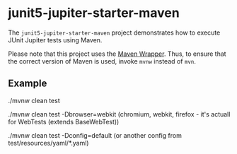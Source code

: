 # junit5-jupiter-starter-maven

The `junit5-jupiter-starter-maven` project demonstrates how to execute JUnit Jupiter
tests using Maven.

Please note that this project uses the [Maven Wrapper](https://github.com/apache/maven-wrapper).
Thus, to ensure that the correct version of Maven is used, invoke `mvnw` instead of `mvn`.

## Example

./mvnw clean test

./mvnw clean test -Dbrowser=webkit (chromium, webkit, firefox - it's actuall for WebTests (extends BaseWebTest))

./mvnw clean test -Dconfig=default (or another config from test/resources/yaml/*.yaml)
